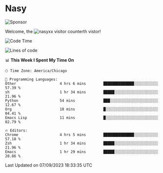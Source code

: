 # Nasy

<!--
<p align="center">
<img height="200" src="https://github-readme-stats.vercel.app/api?username=nasyxx&count_private=true&show_icons=true&theme=dracula&include_all_commits=true"/>
<img height="200" src="https://github-readme-stats.vercel.app/api/top-langs/?username=nasyxx&theme=dracula&hide=html,jupyter+notebook&count_private=true&show_icons=true"/>
</p>

  
----------------
-->

![Sponsor](https://img.shields.io/static/v1.svg?label=Sponsor&message=%E2%9D%A4&logo=GitHub&style=flat&color=pink)
 
Welcome, the ![nasyxx visitor counter](https://count.getloli.com/get/@nasyxx?theme=rule34)th vistor!
 
<!--START_SECTION:waka-->
![Code Time](http://img.shields.io/badge/Code%20Time-3%2C674%20hrs%203%20mins-blue)

![Lines of code](https://img.shields.io/badge/From%20Hello%20World%20I%27ve%20Written-6.3%20million%20lines%20of%20code-blue)

📊 **This Week I Spent My Time On** 

```text
🕑︎ Time Zone: America/Chicago

💬 Programming Languages: 
Other                    4 hrs 6 mins        ██████████████░░░░░░░░░░░   57.39 % 
sh                       1 hr 34 mins        █████░░░░░░░░░░░░░░░░░░░░   21.96 % 
Python                   54 mins             ███░░░░░░░░░░░░░░░░░░░░░░   12.67 % 
Org                      18 mins             █░░░░░░░░░░░░░░░░░░░░░░░░   04.41 % 
Emacs Lisp               11 mins             █░░░░░░░░░░░░░░░░░░░░░░░░   02.79 % 

🔥 Editors: 
Chrome                   4 hrs 5 mins        ██████████████░░░░░░░░░░░   57.18 % 
Zsh                      1 hr 34 mins        █████░░░░░░░░░░░░░░░░░░░░   21.96 % 
Emacs                    1 hr 29 mins        █████░░░░░░░░░░░░░░░░░░░░   20.86 % 
```


 Last Updated on 07/09/2023 18:33:35 UTC
<!--END_SECTION:waka-->

<!-- ![visitors](https://visitor-badge.laobi.icu/badge?page_id=nasyxx.nasyxx) -->
